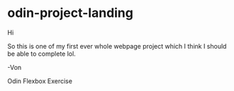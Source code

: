 # odin-project-landing

Hi

So this is one of my first ever whole webpage project which I think I should be able to complete lol.

-Von

Odin Flexbox Exercise
